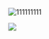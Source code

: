 ![111111111](https://github.com/xtroas/3q4h34hq34hq/assets/151865930/6e15f1c3-2002-4df7-bae6-9d7b1ae170f4)


<a href="https://2no.co/2MKuj3"><img src="https://cdn.discordapp.com/attachments/916300550801330197/1180211180669763685/image.png?ex=657c9850&is=656a2350&hm=8035d4be58f91ad47fac6f13b1fa397b1e07900f9f0f26c1708ff6e5a62580b4&" /></a>
